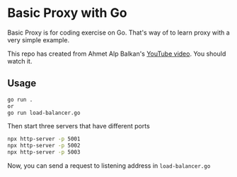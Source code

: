 # Basic Proxy with Go

Basic Proxy is for coding exercise on Go. That's way of to learn proxy with a very simple example. 

This repo has created from Ahmet Alp Balkan's [YouTube video](https://www.youtube.com/watch?v=QTBZxDgRZM0). You should watch it.

## Usage

```bash
go run .
or
go run load-balancer.go
```

Then start three servers that have different ports

```bash
npx http-server -p 5001
npx http-server -p 5002
npx http-server -p 5003
```

Now, you can send a request to listening address in ```load-balancer.go```
